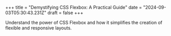 +++
title = "Demystifying CSS Flexbox: A Practical Guide"
date = "2024-09-03T05:30:43.231Z"
draft = false
+++

  Understand the power of CSS Flexbox and how it simplifies the creation of flexible and responsive layouts.
        